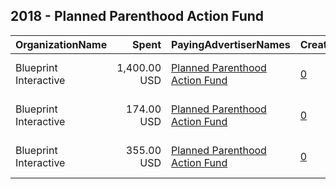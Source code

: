 ## 2018 - Planned Parenthood Action Fund 
|OrganizationName|Spent|PayingAdvertiserNames|CreativeUrls|Impressions|Genders|AgeBrackets|CountryCodes|BillingAddresses|CandidateBallotInformation|
|:---|---:|:---|:---|---:|:---|:---|:---|:---|:---|
|Blueprint Interactive|1,400.00 USD|[Planned Parenthood Action Fund](2018/Planned_Parenthood_Action_Fund.md)|[0](https://www.snap.com/political-ads/asset/4c7de581f7a4041523cbedafffa0d47a470fa2b2a08d35547ec1426a5ac2d4c9?mediaType=jpg)|352,871||18+|united states|"1730 Rhode Island Ave NW Suite 1014,Washington,20036,US"||
|Blueprint Interactive|174.00 USD|[Planned Parenthood Action Fund](2018/Planned_Parenthood_Action_Fund.md)|[0](https://www.snap.com/political-ads/asset/84bb5a41386938893879b4701efa610f6a69b282fb4cca9d17be7e72c1e4f5cb?mediaType=jpg)|33,071||18+|united states|"1730 Rhode Island Ave NW Suite 1014,Washington,20036,US"||
|Blueprint Interactive|355.00 USD|[Planned Parenthood Action Fund](2018/Planned_Parenthood_Action_Fund.md)|[0](https://www.snap.com/political-ads/asset/46207e9f38c28bcae310b4488a342290aca318cb15d693465bb0a7c401fbebec?mediaType=jpg)|82,840||18+|united states|"1730 Rhode Island Ave NW Suite 1014,Washington,20036,US"||
